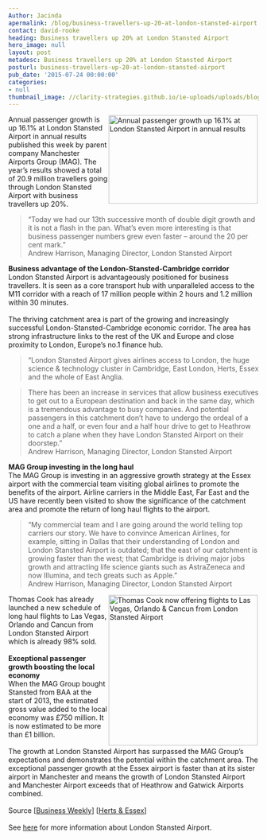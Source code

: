 ```yaml
---
Author: Jacinda
apermalink: /blog/business-travellers-up-20-at-london-stansted-airport
contact: david-rooke
heading: Business travellers up 20% at London Stansted Airport
hero_image: null
layout: post
metadesc: Business travellers up 20% at London Stansted Airport
posturl: business-travellers-up-20-at-london-stansted-airport
pub_date: '2015-07-24 00:00:00'
categories:
- null
thumbnail_image: //clarity-strategies.github.io/ie-uploads/uploads/blog/160x160-stansted-check-in-passengers_640.jpg
---
```


<p><img alt='Annual passenger growth up 16.1% at London Stansted Airport in annual results' src='//clarity-strategies.github.io/ie-uploads/uploads/blog/Stansted_300px.jpg' style='float:right; height:178px; margin-left:2px; margin-right:2px; width:300px'/>Annual passenger growth is up 16.1% at London Stansted Airport in annual results published this week by parent company Manchester Airports Group (MAG). The year’s results showed a total of 20.9 million travellers going through London Stansted Airport with business travellers up 20%.</p><blockquote><p>“Today we had our 13th successive month of double digit growth and it is not a flash in the pan. What’s even more interesting is that business passenger numbers grew even faster – around the 20 per cent mark.”<br/>Andrew Harrison, Managing Director, London Stansted Airport</p></blockquote><p><strong>Business advantage of the London-Stansted-Cambridge corridor</strong><br/>London Stansted Airport is advantageously positioned for business travellers. It is seen as a core transport hub with unparalleled access to the M11 corridor with a reach of 17 million people within 2 hours and 1.2 million within 30 minutes.<br/><br/>The thriving catchment area is part of the growing and increasingly successful London-Stansted-Cambridge economic corridor. The area has strong infrastructure links to the rest of the UK and Europe and close proximity to London, Europe’s no.1 finance hub.</p><blockquote><p>“London Stansted Airport gives airlines access to London, the huge science &amp; technology cluster in Cambridge, East London, Herts, Essex and the whole of East Anglia.</p></blockquote><blockquote>There has been an increase in services that allow business executives to get out to a European destination and back in the same day, which is a tremendous advantage to busy companies. And potential passengers in this catchment don’t have to undergo the ordeal of a one and a half, or even four and a half hour drive to get to Heathrow to catch a plane when they have London Stansted Airport on their doorstep.”<br/>Andrew Harrison, Managing Director, London Stansted Airport</blockquote><p><strong>MAG Group investing in the long haul</strong><br/>The MAG Group is investing in an aggressive growth strategy at the Essex airport with the commercial team visiting global airlines to promote the benefits of the airport. Airline carriers in the Middle East, Far East and the US have recently been visited to show the significance of the catchment area and promote the return of long haul flights to the airport.</p><blockquote><p>“My commercial team and I are going around the world telling top carriers our story. We have to convince American Airlines, for example, sitting in Dallas that their understanding of London and London Stansted Airport is outdated; that the east of our catchment is growing faster than the west; that Cambridge is driving major jobs growth and attracting life science giants such as AstraZeneca and now Illumina, and tech greats such as Apple.”<br/>Andrew Harrison, Managing Director, London Stansted Airport</p></blockquote><p><img alt='Thomas Cook now offering flights to Las Vegas, Orlando &amp; Cancun from London Stansted Airport' src='//clarity-strategies.github.io/ie-uploads/uploads/blog/Nyny_300.jpg' style='float:right; height:303px; margin-left:2px; margin-right:2px; width:300px'/></p><p>Thomas Cook has already launched a new schedule of long haul flights to Las Vegas, Orlando and Cancun from London Stansted Airport which is already 98% sold.<br/><br/><strong>Exceptional passenger growth boosting the local economy</strong><br/>When the MAG Group bought Stansted from BAA at the start of 2013, the estimated gross value added to the local economy was £750 million. It is now estimated to be more than £1 billion. <br/><br/>The growth at London Stansted Airport has surpassed the MAG Group’s expectations and demonstrates the potential within the catchment area. The exceptional passenger growth at the Essex airport is faster than at its sister airport in Manchester and means the growth of London Stansted Airport and Manchester Airport exceeds that of Heathrow and Gatwick Airports combined.<br/><br/>Source [<a href='http://www.businessweekly.co.uk/news/travel-and-transport/stansted-airport-owners-long-haul#sthash.lsNkD1kT.dpuf' target='_blank'>Business Weekly</a>] [<a href='http://www.hertsandessexobserver.co.uk/Stansted-Airport-celebrates-unrivalled-growth-MAG/story-27463084-detail/story.html' target='_blank'>Herts &amp; Essex</a>]<br/><br/>See <a href='http://www.investessex.co.uk/studies/place-studies/london-stansted-airport/' target='_blank'>here</a> for more information about London Stansted Airport.</p>